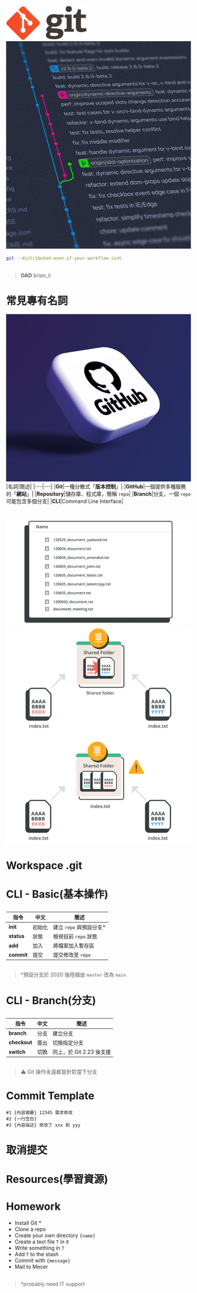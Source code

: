 ﻿---
marp: true
paginate: true
headingDivider: 1
---
# 
![](asset\gitlogo.png)
![bg right:33%](asset\log.jpg)

```sh
git --distributed-even-if-your-workflow-isnt
```
##
> **OAD**
>brian_li

# **常見**專有名詞
![bg left:33%](asset\github.jpeg)
|名詞|簡述|
|---|---|
|**Git**|一種分散式「**版本控制**」|
|**GitHub**|一個提供多種服務的「**網站**」|
|**Repository**|儲存庫、程式庫，簡稱 `repo`|
|**Branch**|分支，一個 `repo` 可能包含多個分支|
|**CLI**|Command Line Interface|

# 
![bg 120%](asset\novc.png)
![bg fit](asset\aftervc.png)

# Workspace **.git**

# CLI - **Basic**(基本操作)
##
|指令|中文|簡述|
|---|---|---|
|**init**|初始化|建立 `repo` 與預設分支*|
|**status**|狀態|檢視目前 `repo` 狀態|
|**add**|加入|將檔案加入暫存區|
|**commit**|提交|提交修改至 `repo` |
##
> *預設分支於 2020 後陸續由 `master` 改為 `main`

# CLI - **Branch**(分支)
##
|指令|中文|簡述|
|---|---|---|
|**branch**|分支|建立分支|
|**checkout**|簽出|切換指定分支|
|**switch**|切換|同上，於 Git 2.23 後支援|
##
> ⚠️ Git 操作永遠都是針對當下分支

# Commit Template

```
#1 {內容摘要} 12345 需求修改
#2 {一行空白}
#3 {內容描述} 修改了 xxx 和 yyy
```

# 取消提交
# **Resources**(學習資源)
# **Homework**
- Install Git  *
- Clone a repo 
- Create your own directory `{name}`
- Create a text file `T` in it
- Write something in `T`
- Add `T` to the stash
- Commit with `{message}`
- Mail to Mecer
##
> *probably need IT support